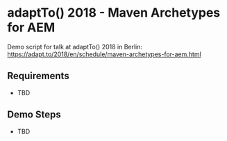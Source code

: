 adaptTo() 2018 - Maven Archetypes for AEM
=========================================

Demo script for talk at adaptTo() 2018 in Berlin:<br/>
https://adapt.to/2018/en/schedule/maven-archetypes-for-aem.html


Requirements
------------

* TBD


Demo Steps
----------

* TBD
